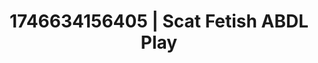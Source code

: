 ---
categories:
- AI-generated
- Erogenous zones
- Erotic oil massage
- Nighttime romance
- Erotic transformation
- Smudged makeup
- ASMR
- Cosplay
image: /assets/images/1746634156405.jpg
layout: post
seo:
  description: Featured content with exclusive Scat Fetish, ABDL Play. HD images available.
  keywords: Scat Fetish, ABDL Play
  og_image: /assets/images/1746634156405.jpg
  schema_type: VisualArtwork
tags:
- ABDL Play
- '#1746634156405'
- Scat Fetish
title: 1746634156405 | Scat Fetish ABDL Play
---